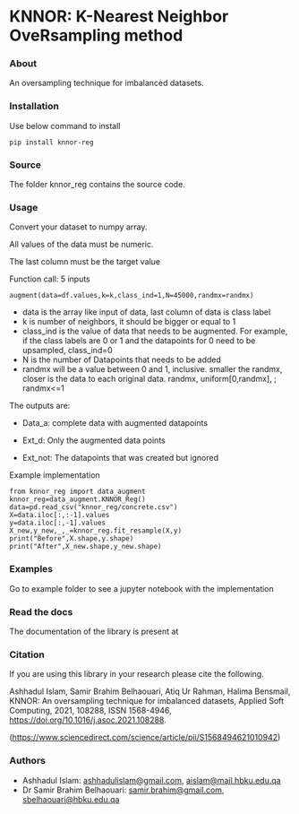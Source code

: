 
<!-- [![PyPI version](https://badge.fury.io/py/sentimentanalyser.svg)](https://badge.fury.io/py/sentimentanalyser)
[![Python 3.6](https://img.shields.io/badge/python-3.6-blue.svg)](https://www.python.org/downloads/release/python-360/)
[![License: MIT](https://img.shields.io/badge/License-MIT-yellow.svg)](https://opensource.org/licenses/MIT)
[![HitCount](http://hits.dwyl.io/ashhadulislam/sentiment-analyser-lib.svg)](http://hits.dwyl.io/ashhadulislam/sentiment-analyser-lib)
[![PyPI - Downloads](https://img.shields.io/pypi/dm/sentimentanalyser.svg)](https://img.shields.io/pypi/dm/sentimentanalyser.svg)
[![CodeFactor](https://www.codefactor.io/repository/github/ashhadulislam/sentiment-analyser-lib/badge/master)](https://www.codefactor.io/repository/github/ashhadulislam/sentiment-analyser-lib/overview/master) -->
# KNNOR: K-Nearest Neighbor OveRsampling method

### About
An oversampling technique for imbalanced datasets.

### Installation

Use below command to install 

`pip install knnor-reg`


### Source

The folder knnor_reg contains the source code.



### Usage


Convert your dataset to numpy array.

All values of the data must be numeric.

The last column must be the target value

Function call: 5 inputs
```
augment(data=df.values,k=k,class_ind=1,N=45000,randmx=randmx)
```
- data is the array like input of data, last column of data is class label	
- k is number of neighbors, it should be bigger or equal to 1
- class_ind is the value of data that needs to be augmented. For example, if the class labels are 0 or 1 and the datapoints for 0 need to be upsampled, class_ind=0
- N is the number of Datapoints that needs to be added
- randmx will be a value between 0 and 1, inclusive. smaller the randmx, closer is the data to each original data. randmx, uniform[0,randmx], ; randmx<=1

The outputs are:

- Data_a: complete data with augmented datapoints

- Ext_d: Only the augmented data points

- Ext_not: The datapoints that was created but ignored

Example implementation
```
from knnor_reg import data_augment
knnor_reg=data_augment.KNNOR_Reg()
data=pd.read_csv("knnor_reg/concrete.csv")
X=data.iloc[:,:-1].values
y=data.iloc[:,-1].values    
X_new,y_new,_,_=knnor_reg.fit_resample(X,y)
print("Before",X.shape,y.shape)
print("After",X_new.shape,y_new.shape)
```


### Examples

Go to example folder to see a jupyter notebook with the implementation




### Read the docs
The documentation of the library is present at



### Citation
If you are using this library in your research please cite the following.

Ashhadul Islam, Samir Brahim Belhaouari, Atiq Ur Rahman, Halima Bensmail,
KNNOR: An oversampling technique for imbalanced datasets,
Applied Soft Computing,
2021,
108288,
ISSN 1568-4946,
https://doi.org/10.1016/j.asoc.2021.108288.

(https://www.sciencedirect.com/science/article/pii/S1568494621010942)



### Authors
- Ashhadul Islam: ashhadulislam@gmail.com, aislam@mail.hbku.edu.qa
- Dr Samir Brahim Belhaouari: samir.brahim@gmail.com, sbelhaouari@hbku.edu.qa
